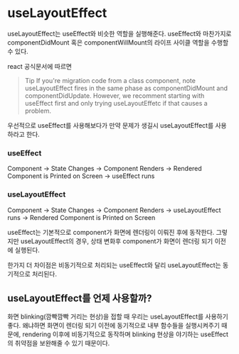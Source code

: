 # useLayoutEffect

useLayoutEffect는 useEffect와 비슷한 역할을 실행해준다.
useEffect와 마찬가지로 componentDidMount 혹은 componentWillMount의 라이프 사이클 역할을 수행할 수 있다.

react 공식문서에 따르면

> Tip
> If you're migration code from a class component, note useLayoutEffect fires in the same phase as componentDidMount and componentDidUpdate. However, we recomment starting with useEffect first and only trying useLayoutEffetc if that causes a problem.

우선적으로 useEffect를 사용해보다가 만약 문제가 생길시 useLayoutEffect를 사용하라고 한다.

### useEffect

Component -> State Changes -> Component Renders -> Rendered Component is Printed on Screen -> useEffect runs

### useLayoutEffect

Component -> State Changes -> Component Renders -> useLayoutEffect runs -> Rendered Component is Printed on Screen

useEffect는 기본적으로 component가 화면에 렌더링이 이뤄진 후에 동작한다.
그렇지만 useLayoutEffect의 경우, 상태 변화후 component가 화면이 렌더링 되기 이전에 실행된다.

한가지 더 차이점은 비동기적으로 처리되는 useEffect와 달리 useLayoutEffect는 동기적으로 처리된다.

## useLayoutEffect를 언제 사용할까?

화면 blinking(깜빡깜빡 거리는 현상)을 접할 때 우리는 useLayoutEffect를 사용하기 좋다.
왜냐하면 화면이 렌더링 되기 이전에 동기적으로 내부 함수들을 실행시켜주기 때문에, rendering 이후에 비동기적으로 동작하며 blinking 현상을 야기하는 useEffect의 취약점을 보완해줄 수 있기 때문이다.
